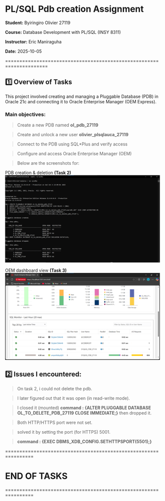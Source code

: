 # PL/SQL Pdb creation Assignment

**Student:** Byiringiro Olivier  27119

**Course:** Database Development with PL/SQL (INSY 8311)  

**Instructor:** Eric Maniraguha 

**Date:** 2025-10-05  

=====================================================================

## 1️⃣ Overview of Tasks

This project involved creating and managing a Pluggable Database (PDB) in Oracle 21c and connecting it to Oracle Enterprise Manager (OEM Express).

### Main objectives:

> Create a new PDB named **ol_pdb_27119**

> Create and unlock a new user **olivier_plsqlauca_27119**

> Connect to the PDB using SQL*Plus and verify access

> Configure and access Oracle Enterprise Manager (OEM)

> Below are the screenshots for:

PDB creation & deletion **(Task 2)**
![PDB Creation](screenshots/pdb_creation_deletion_task2.png)

OEM dashboard view **(Task 3)**
![OEM dashboard](screenshots/EOM_task3_username.png)


## 2️⃣ Issues I encountered:

> On task 2, i could not delete the pdb.

> I later figured out that it was open (in read-write mode).

> I closed it (mounted) **command : {ALTER PLUGGABLE DATABASE OL_TO_DELETE_PDB_27119 CLOSE IMMEDIATE;}** then dropped it.


> Both HTTP/HTTPS port were not set.

> solved it by setting the port (for HTTPS) 5001.

> **command : {EXEC DBMS_XDB_CONFIG.SETHTTPSPORT(5501);}**


================================================================

#   END OF TASKS

================================================================